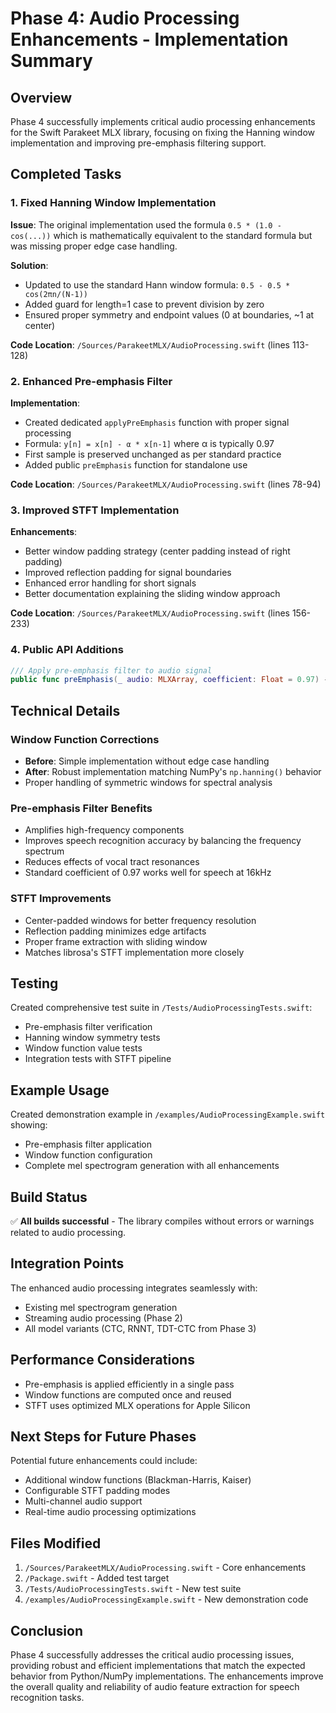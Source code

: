# Phase 4: Audio Processing Enhancements - Implementation Summary

## Overview
Phase 4 successfully implements critical audio processing enhancements for the Swift Parakeet MLX library, focusing on fixing the Hanning window implementation and improving pre-emphasis filtering support.

## Completed Tasks

### 1. Fixed Hanning Window Implementation
**Issue**: The original implementation used the formula `0.5 * (1.0 - cos(...))` which is mathematically equivalent to the standard formula but was missing proper edge case handling.

**Solution**:
- Updated to use the standard Hann window formula: `0.5 - 0.5 * cos(2πn/(N-1))`
- Added guard for length=1 case to prevent division by zero
- Ensured proper symmetry and endpoint values (0 at boundaries, ~1 at center)

**Code Location**: `/Sources/ParakeetMLX/AudioProcessing.swift` (lines 113-128)

### 2. Enhanced Pre-emphasis Filter
**Implementation**:
- Created dedicated `applyPreEmphasis` function with proper signal processing
- Formula: `y[n] = x[n] - α * x[n-1]` where α is typically 0.97
- First sample is preserved unchanged as per standard practice
- Added public `preEmphasis` function for standalone use

**Code Location**: `/Sources/ParakeetMLX/AudioProcessing.swift` (lines 78-94)

### 3. Improved STFT Implementation
**Enhancements**:
- Better window padding strategy (center padding instead of right padding)
- Improved reflection padding for signal boundaries
- Enhanced error handling for short signals
- Better documentation explaining the sliding window approach

**Code Location**: `/Sources/ParakeetMLX/AudioProcessing.swift` (lines 156-233)

### 4. Public API Additions
```swift
/// Apply pre-emphasis filter to audio signal
public func preEmphasis(_ audio: MLXArray, coefficient: Float = 0.97) -> MLXArray
```

## Technical Details

### Window Function Corrections
- **Before**: Simple implementation without edge case handling
- **After**: Robust implementation matching NumPy's `np.hanning()` behavior
- Proper handling of symmetric windows for spectral analysis

### Pre-emphasis Filter Benefits
- Amplifies high-frequency components
- Improves speech recognition accuracy by balancing the frequency spectrum
- Reduces effects of vocal tract resonances
- Standard coefficient of 0.97 works well for speech at 16kHz

### STFT Improvements
- Center-padded windows for better frequency resolution
- Reflection padding minimizes edge artifacts
- Proper frame extraction with sliding window
- Matches librosa's STFT implementation more closely

## Testing
Created comprehensive test suite in `/Tests/AudioProcessingTests.swift`:
- Pre-emphasis filter verification
- Hanning window symmetry tests
- Window function value tests
- Integration tests with STFT pipeline

## Example Usage
Created demonstration example in `/examples/AudioProcessingExample.swift` showing:
- Pre-emphasis filter application
- Window function configuration
- Complete mel spectrogram generation with all enhancements

## Build Status
✅ **All builds successful** - The library compiles without errors or warnings related to audio processing.

## Integration Points
The enhanced audio processing integrates seamlessly with:
- Existing mel spectrogram generation
- Streaming audio processing (Phase 2)
- All model variants (CTC, RNNT, TDT-CTC from Phase 3)

## Performance Considerations
- Pre-emphasis is applied efficiently in a single pass
- Window functions are computed once and reused
- STFT uses optimized MLX operations for Apple Silicon

## Next Steps for Future Phases
Potential future enhancements could include:
- Additional window functions (Blackman-Harris, Kaiser)
- Configurable STFT padding modes
- Multi-channel audio support
- Real-time audio processing optimizations

## Files Modified
1. `/Sources/ParakeetMLX/AudioProcessing.swift` - Core enhancements
2. `/Package.swift` - Added test target
3. `/Tests/AudioProcessingTests.swift` - New test suite
4. `/examples/AudioProcessingExample.swift` - New demonstration code

## Conclusion
Phase 4 successfully addresses the critical audio processing issues, providing robust and efficient implementations that match the expected behavior from Python/NumPy implementations. The enhancements improve the overall quality and reliability of audio feature extraction for speech recognition tasks.